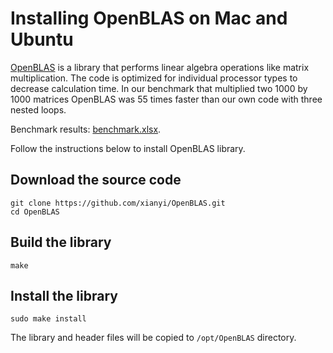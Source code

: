 # Installing OpenBLAS on Mac and Ubuntu

[OpenBLAS](https://en.wikipedia.org/wiki/OpenBLAS) is a library that performs linear algebra operations like matrix multiplication. The code is optimized for individual processor types to decrease calculation time. In our benchmark that multiplied two 1000 by 1000 matrices OpenBLAS was 55 times faster than our own code with three nested loops.

Benchmark results: [benchmark.xlsx](/benchmark/benchmark.xlsx).

Follow the instructions below to install OpenBLAS library.

## Download the source code


```
git clone https://github.com/xianyi/OpenBLAS.git
cd OpenBLAS
```


## Build the library

```
make
```


## Install the library

```
sudo make install
```

The library and header files will be copied to `/opt/OpenBLAS` directory.